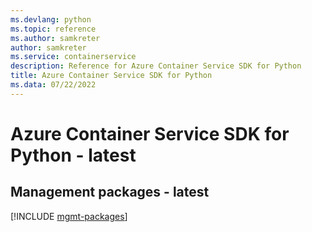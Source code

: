 ```yaml
---
ms.devlang: python
ms.topic: reference
ms.author: samkreter
author: samkreter
ms.service: containerservice
description: Reference for Azure Container Service SDK for Python
title: Azure Container Service SDK for Python
ms.data: 07/22/2022
---
```

# Azure Container Service SDK for Python - latest

## Management packages - latest
[!INCLUDE [mgmt-packages](container-service-mgmt-index.md)]